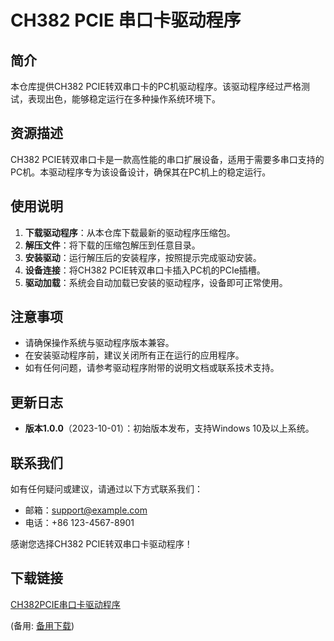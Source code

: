# CH382 PCIE 串口卡驱动程序

## 简介
本仓库提供CH382 PCIE转双串口卡的PC机驱动程序。该驱动程序经过严格测试，表现出色，能够稳定运行在多种操作系统环境下。

## 资源描述
CH382 PCIE转双串口卡是一款高性能的串口扩展设备，适用于需要多串口支持的PC机。本驱动程序专为该设备设计，确保其在PC机上的稳定运行。

## 使用说明
1. **下载驱动程序**：从本仓库下载最新的驱动程序压缩包。
2. **解压文件**：将下载的压缩包解压到任意目录。
3. **安装驱动**：运行解压后的安装程序，按照提示完成驱动安装。
4. **设备连接**：将CH382 PCIE转双串口卡插入PC机的PCIe插槽。
5. **驱动加载**：系统会自动加载已安装的驱动程序，设备即可正常使用。

## 注意事项
- 请确保操作系统与驱动程序版本兼容。
- 在安装驱动程序前，建议关闭所有正在运行的应用程序。
- 如有任何问题，请参考驱动程序附带的说明文档或联系技术支持。

## 更新日志
- **版本1.0.0**（2023-10-01）：初始版本发布，支持Windows 10及以上系统。

## 联系我们
如有任何疑问或建议，请通过以下方式联系我们：
- 邮箱：support@example.com
- 电话：+86 123-4567-8901

感谢您选择CH382 PCIE转双串口卡驱动程序！

## 下载链接
[CH382PCIE串口卡驱动程序](https://pan.quark.cn/s/77e2864a02f3) 

(备用: [备用下载](https://pan.baidu.com/s/1iC4nmaqmunUCtzHD8gySgw?pwd=1234))
